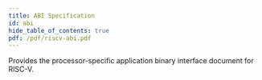 ```yaml
---
title: ABI Specification
id: abi
hide_table_of_contents: true
pdf: /pdf/riscv-abi.pdf
---
```


Provides the processor-specific application binary interface document for RISC-V.

<PDF download= {frontMatter.pdf} title= {frontMatter.title} >
</PDF>